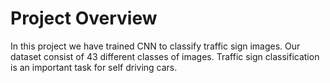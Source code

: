 # Project Overview
In this project we have trained CNN to classify traffic sign images. Our dataset consist of 43 different classes of images.
Traffic sign classification is an important task for self driving cars.
